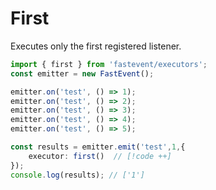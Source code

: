 # First

Executes only the first registered listener.

```typescript
import { first } from 'fastevent/executors';
const emitter = new FastEvent();

emitter.on('test', () => 1);
emitter.on('test', () => 2);
emitter.on('test', () => 3);
emitter.on('test', () => 4);
emitter.on('test', () => 5);

const results = emitter.emit('test',1,{
    executor: first()  // [!code ++]
});
console.log(results); // ['1']
```